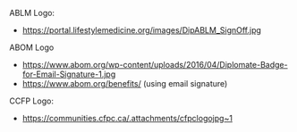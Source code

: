 ABLM Logo:
- https://portal.lifestylemedicine.org/images/DipABLM_SignOff.jpg

ABOM Logo
- https://www.abom.org/wp-content/uploads/2016/04/Diplomate-Badge-for-Email-Signature-1.jpg
- https://www.abom.org/benefits/ (using email signature)

CCFP Logo:
- https://communities.cfpc.ca/.attachments/cfpclogojpg~1